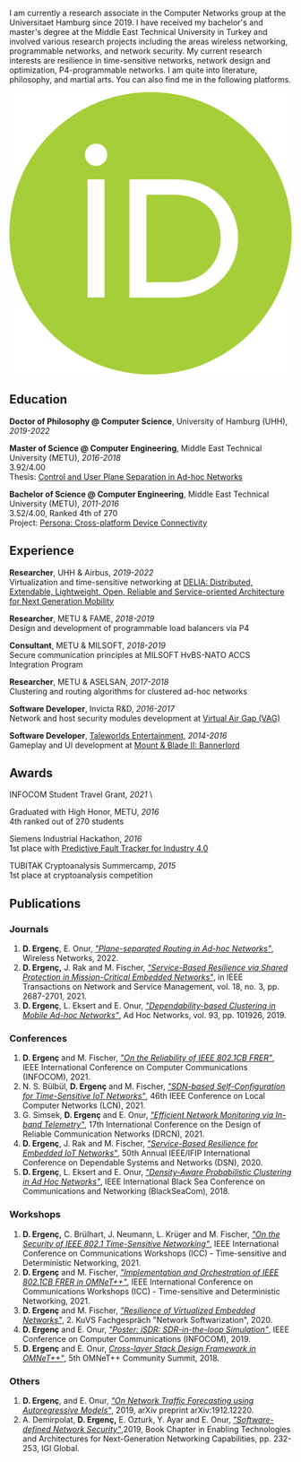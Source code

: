 I am currently a research associate in the Computer Networks group at the Universitaet Hamburg since 2019. I have received my bachelor's and master's degree at the Middle East Technical University in Turkey and involved various research projects including the areas wireless networking, programmable networks, and network security. My current research interests are resilience in time-sensitive networks, network design and optimization, P4-programmable networks. I am quite into literature, philosophy, and martial arts. You can also find me in the following platforms.

![ORCID](ORCID_iD.svg)

## Education

**Doctor of Philosophy @ Computer Science**, University of Hamburg (UHH), _2019-2022_

**Master of Science @ Computer Engineering**, Middle East Technical University (METU), _2016-2018_ \
3.92/4.00 \
Thesis: [Control and User Plane Separation in Ad-hoc Networks](https://open.metu.edu.tr/handle/11511/27577)

**Bachelor of Science @ Computer Engineering**, Middle East Technical University (METU), _2011-2016_ \
3.52/4.00, Ranked 4th of 270 \
Project: [Persona: Cross-platform Device Connectivity](https://senior.ceng.metu.edu.tr/2016/codemans/)

## Experience

**Researcher**, UHH & Airbus, _2019-2022_ \
Virtualization and time-sensitive networking at [DELIA: Distributed, Extendable, Lightweight, Open, Reliable and Service-oriented Architecture for Next Generation Mobility](https://delia-project.com/)

**Researcher**, METU & FAME, _2018-2019_ \
Design and development of programmable load balancers via P4

**Consultant**, METU & MILSOFT, _2018-2019_ \
Secure communication principles at MILSOFT HvBS-NATO ACCS Integration Program
 
**Researcher**, METU & ASELSAN, _2017-2018_ \
Clustering and routing algorithms for clustered ad-hoc networks

**Software Developer**, Invicta R&D, _2016-2017_ \
Network and host security modules development at [Virtual Air Gap (VAG)](https://patents.google.com/patent/WO2009075656A1/ja)

**Software Developer**, [Taleworlds Entertainment](https://www.taleworlds.com/), _2014-2016_ \
Gameplay and UI development at [Mount & Blade II: Bannerlord](https://store.steampowered.com/app/261550/Mount__Blade_II_Bannerlord/)

## Awards

INFOCOM Student Travel Grant, _2021_ \

Graduated with High Honor, METU, _2016_ \
4th ranked out of 270 students

Siemens Industrial Hackathon, _2016_ \
1st place with [Predictive Fault Tracker for Industry 4.0](https://github.com/TeamProxima/predictive-fault-tracker)

TUBITAK Cryptoanalysis Summercamp, _2015_ \
1st place at cryptoanalysis competition

## Publications

### Journals

1. **D. Ergenç**, E. Onur, [_"Plane-separated Routing in Ad-hoc Networks"_](https://doi.org/10.1007/s11276-021-02824-7), Wireless Networks, 2022.
2. **D. Ergenç,** J. Rak and M. Fischer, [_"Service-Based Resilience via Shared Protection in Mission-Critical Embedded Networks"_](https://ieeexplore.ieee.org/stamp/stamp.jsp?arnumber=9364283), in IEEE Transactions on Network and Service Management, vol. 18, no. 3, pp. 2687-2701, 2021.
3. **D. Ergenç**, L. Eksert and E. Onur, [_"Dependability-based Clustering in Mobile Ad-hoc Networks"_](https://www.sciencedirect.com/science/article/pii/S1570870518306929), Ad Hoc Networks, vol. 93, pp. 101926, 2019.

### Conferences

1. **D. Ergenç** and M. Fischer, [_"On the Reliability of IEEE 802.1CB FRER"_](https://ieeexplore.ieee.org/abstract/document/9488750), IEEE International Conference on Computer Communications (INFOCOM), 2021.
2. N. S. Bülbül, **D. Ergenç** and M. Fischer, [_"SDN-based Self-Configuration for Time-Sensitive IoT Networks"_](https://ieeexplore.ieee.org/document/9524979), 46th IEEE Conference on Local Computer Networks (LCN), 2021.
3. G. Simsek, **D. Ergenç** and E. Onur, [_"Efficient Network Monitoring via In-band Telemetry"_](https://ieeexplore.ieee.org/abstract/document/9477344), 17th International Conference on the Design of Reliable Communication Networks (DRCN), 2021.
4. **D. Ergenç**, J. Rak and M. Fischer, [_"Service-Based Resilience for Embedded IoT Networks"_](https://ieeexplore.ieee.org/abstract/document/9153441), 50th Annual IEEE/IFIP International Conference on Dependable Systems and Networks (DSN), 2020.
5. **D. Ergenç**, L. Eksert and E. Onur, [_"Density-Aware Probabilistic Clustering in Ad Hoc Networks"_](https://ieeexplore.ieee.org/abstract/document/8433605), IEEE International Black Sea Conference on Communications and Networking (BlackSeaCom), 2018.

### Workshops

1. **D. Ergenç,** C. Brülhart, J. Neumann, L. Krüger and M. Fischer, [_"On the Security of IEEE 802.1 Time-Sensitive Networking"_](https://ieeexplore.ieee.org/abstract/document/9473542), IEEE International Conference on Communications Workshops (ICC) - Time-sensitive and Deterministic Networking, 2021.
2. **D. Ergenç** and M. Fischer, [_"Implementation and Orchestration of IEEE 802.1CB FRER in OMNeT++"_](https://ieeexplore.ieee.org/abstract/document/9473722), IEEE International Conference on Communications Workshops (ICC) - Time-sensitive and Deterministic Networking, 2021.
3. **D. Ergenç** and M. Fischer, [_"Resilience of Virtualized Embedded Networks"_](https://core.ac.uk/reader/322886120), 2. KuVS Fachgespräch "Network Softwarization", 2020.
4. **D. Ergenç** and E. Onur, [_"Poster: iSDR: SDR-in-the-loop Simulation"_](https://ieeexplore.ieee.org/abstract/document/8845297), IEEE Conference on Computer Communications (INFOCOM), 2019.
5. **D. Ergenç** and E. Onur, [_Cross-layer Stack Design Framework in OMNeT++"_](https://open.metu.edu.tr/bitstream/handle/11511/43309/index.pdf), 5th OMNeT++ Community Summit, 2018.

### Others

1. **D. Ergenç**, and E. Onur, [_"On Network Traffic Forecasting using Autoregressive Models"_](https://arxiv.org/pdf/1912.12220), 2019, arXiv preprint arXiv:1912.12220.
2. A. Demirpolat, **D. Ergenç,** E. Ozturk, Y. Ayar and E. Onur, [_"Software-defined Network Security"_](https://www.igi-global.com/chapter/software-defined-network-security/214814),2019, Book Chapter in Enabling Technologies and Architectures for Next-Generation Networking Capabilities, pp. 232-253, IGI Global.

